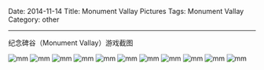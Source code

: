 Date: 2014-11-14
Title: Monument Vallay Pictures
Tags: Monument Vallay 
Category: other

------------
纪念碑谷（Monument Vallay）游戏截图

![mm](images/mm/mm1.jpg)
![mm](images/mm/mm2.jpg)
![mm](images/mm/mm3.jpg)
![mm](images/mm/mm4.jpg)
![mm](images/mm/mm5.jpg)
![mm](images/mm/mm6.jpg)
![mm](images/mm/mm7.jpg)
![mm](images/mm/mm8.jpg)
![mm](images/mm/mm9.jpg)
![mm](images/mm/mm10.jpg)
![mm](images/mm/mm11.jpg)

